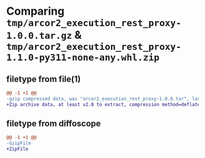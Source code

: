 # Comparing `tmp/arcor2_execution_rest_proxy-1.0.0.tar.gz` & `tmp/arcor2_execution_rest_proxy-1.1.0-py311-none-any.whl.zip`

## filetype from file(1)

```diff
@@ -1 +1 @@
-gzip compressed data, was "arcor2_execution_rest_proxy-1.0.0.tar", last modified: Tue Feb 14 12:55:51 2023, max compression
+Zip archive data, at least v2.0 to extract, compression method=deflate
```

## filetype from diffoscope

```diff
@@ -1 +1 @@
-GzipFile
+ZipFile
```

